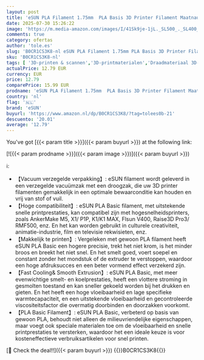 ```yaml
---
layout: post
title: 'eSUN PLA Filament 1.75mm  PLA Basis 3D Printer Filament Maatnauwkeurigheid +/- 0.05mm  1KG Spoel  2.2 LBS  Snel PLA Filament voor 3D Printers  Wit'
date: 2025-07-30 15:26:22
image: 'https://m.media-amazon.com/images/I/41Sk9je-1jL._SL500_._SL400_.jpg'
comments: true
category: ofertas
author: 'tole.es'
slug: 'B0CR1CS3K8-nl eSUN PLA Filament 1.75mm PLA Basis 3D Printer Filament...'
sku: 'B0CR1CS3K8-nl'
tags: [ '3D-printen & scannen','3D-printmaterialen','Draadmateriaal 3D-printers','Zakelijk, industrie & wetenschap','esun','🇳🇱', ]
actualPrice: 12.79 EUR
currency: EUR
price: 12.79
comparePrice: 15.99 EUR
prodname: 'eSUN PLA Filament 1.75mm  PLA Basis 3D Printer Filament Maatnauwkeurigheid +/- 0.05mm  1KG Spoel  2.2 LBS  Snel PLA Filament voor 3D Printers  Wit'
country: 'nl'
flag: '🇳🇱'
brand: 'eSUN'
buyurl: 'https://www.amazon.nl/dp/B0CR1CS3K8/?tag=tolees0b-21'
descuento: '20.01'
average: '12.79'
---
```


You've got [{{< param title >}}]({{< param buyurl >}}) at the following link:

[![{{< param prodname >}}]({{< param image >}})]({{< param buyurl >}})

ℹ️:

- 【Vacuum verzegelde verpakking】: eSUN filament wordt geleverd in een verzegelde vacuümzak met een droogzak, die uw 3D printer filamenten gemakkelijk in een optimale bewaarconditie kan houden en vrij van stof of vuil.
- 【Hoge compatibiliteit】: eSUN PLA Basic filament, met uitstekende snelle printprestaties, kan compatibel zijn met hogesnelheidsprinters, zoals AnkerMake M5, X1/ P1P, K1/K1 MAX, Flsun V400, Raise3D Pro3/ RMF500, enz. En het kan worden gebruikt in culturele creativiteit, animatie-industrie, film en televisie rekwisieten, enz.
- 【Makkelijk te printen】: Vergeleken met gewoon PLA filament heeft eSUN PLA Basic een hogere precisie, trekt het niet krom, is het minder broos en breekt het niet snel. En het smelt goed, voert soepel en constant zonder het mondstuk of de extruder te verstoppen, waardoor een hoge afdruksucces en een beter vormend effect verzekerd zijn.
- 【Fast Cooling& Smooth Extrusion】: eSUN PLA Basic, met meer evenwichtige smelt- en koelprestaties, heeft een vlottere stroming in gesmolten toestand en kan sneller gekoeld worden bij het drukken en gieten. En het heeft een hoge vloeibaarheid en lage specifieke warmtecapaciteit, en een uitstekende vloeibaarheid en gecontroleerde viscositeitsfactor die overmatig doorbinden en doorzakken voorkomt.
- 【PLA Basic Filament】: eSUN PLA Basic, verbeterd op basis van gewoon PLA, behoudt niet alleen de milieuvriendelijke eigenschappen, maar voegt ook speciale materialen toe om de vloeibaarheid en snelle printprestaties te versterken, waardoor het een ideale keuze is voor kosteneffectieve verbruiksartikelen voor snel printen.

[🛒 Check the deal!!]({{< param buyurl >}})
{{<world>}}B0CR1CS3K8{{</world>}}

